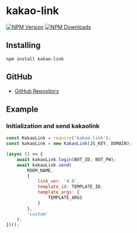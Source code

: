 # kakao-link
[![NPM Version](https://img.shields.io/npm/v/kakao-link.svg?maxAge=3600)](https://www.npmjs.com/package/kakao-link)
[![NPM Downloads](https://img.shields.io/npm/dt/kakao-link.svg?maxAge=3600)](https://www.npmjs.com/package/kakao-link)

## Installing
`npm install kakao-link`

## GitHub
- [GitHub Repository](https://github.com/cjh980402/kakao-link)

## Example
### Initialization and send kakaolink
```js
const KakaoLink = require('kakao-link');
const kakaoLink = new KakaoLink(JS_KEY, DOMAIN);

(async () => {
    await kakaoLink.login(BOT_ID, BOT_PW);
    await kakaoLink.send(
        ROOM_NAME,
        {
            link_ver: '4.0',
            template_id: TEMPLATE_ID,
            template_args: {
                TEMPLATE_ARGS
            }
        },
        'custom'
    );
})();
```